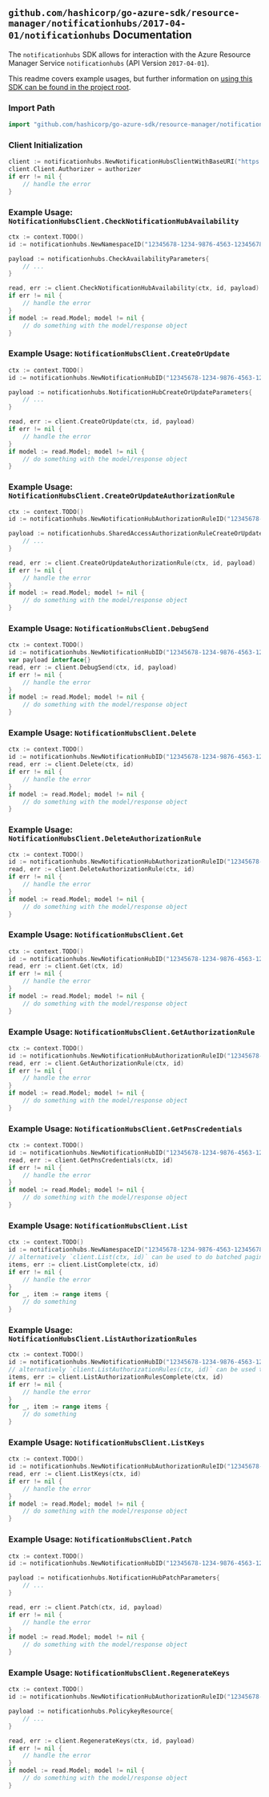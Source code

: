 
## `github.com/hashicorp/go-azure-sdk/resource-manager/notificationhubs/2017-04-01/notificationhubs` Documentation

The `notificationhubs` SDK allows for interaction with the Azure Resource Manager Service `notificationhubs` (API Version `2017-04-01`).

This readme covers example usages, but further information on [using this SDK can be found in the project root](https://github.com/hashicorp/go-azure-sdk/tree/main/docs).

### Import Path

```go
import "github.com/hashicorp/go-azure-sdk/resource-manager/notificationhubs/2017-04-01/notificationhubs"
```


### Client Initialization

```go
client := notificationhubs.NewNotificationHubsClientWithBaseURI("https://management.azure.com")
client.Client.Authorizer = authorizer
if err != nil {
	// handle the error
}
```


### Example Usage: `NotificationHubsClient.CheckNotificationHubAvailability`

```go
ctx := context.TODO()
id := notificationhubs.NewNamespaceID("12345678-1234-9876-4563-123456789012", "example-resource-group", "namespaceValue")

payload := notificationhubs.CheckAvailabilityParameters{
	// ...
}

read, err := client.CheckNotificationHubAvailability(ctx, id, payload)
if err != nil {
	// handle the error
}
if model := read.Model; model != nil {
	// do something with the model/response object
}
```


### Example Usage: `NotificationHubsClient.CreateOrUpdate`

```go
ctx := context.TODO()
id := notificationhubs.NewNotificationHubID("12345678-1234-9876-4563-123456789012", "example-resource-group", "namespaceValue", "notificationHubValue")

payload := notificationhubs.NotificationHubCreateOrUpdateParameters{
	// ...
}

read, err := client.CreateOrUpdate(ctx, id, payload)
if err != nil {
	// handle the error
}
if model := read.Model; model != nil {
	// do something with the model/response object
}
```


### Example Usage: `NotificationHubsClient.CreateOrUpdateAuthorizationRule`

```go
ctx := context.TODO()
id := notificationhubs.NewNotificationHubAuthorizationRuleID("12345678-1234-9876-4563-123456789012", "example-resource-group", "namespaceValue", "notificationHubValue", "authorizationRuleValue")

payload := notificationhubs.SharedAccessAuthorizationRuleCreateOrUpdateParameters{
	// ...
}

read, err := client.CreateOrUpdateAuthorizationRule(ctx, id, payload)
if err != nil {
	// handle the error
}
if model := read.Model; model != nil {
	// do something with the model/response object
}
```


### Example Usage: `NotificationHubsClient.DebugSend`

```go
ctx := context.TODO()
id := notificationhubs.NewNotificationHubID("12345678-1234-9876-4563-123456789012", "example-resource-group", "namespaceValue", "notificationHubValue")
var payload interface{}
read, err := client.DebugSend(ctx, id, payload)
if err != nil {
	// handle the error
}
if model := read.Model; model != nil {
	// do something with the model/response object
}
```


### Example Usage: `NotificationHubsClient.Delete`

```go
ctx := context.TODO()
id := notificationhubs.NewNotificationHubID("12345678-1234-9876-4563-123456789012", "example-resource-group", "namespaceValue", "notificationHubValue")
read, err := client.Delete(ctx, id)
if err != nil {
	// handle the error
}
if model := read.Model; model != nil {
	// do something with the model/response object
}
```


### Example Usage: `NotificationHubsClient.DeleteAuthorizationRule`

```go
ctx := context.TODO()
id := notificationhubs.NewNotificationHubAuthorizationRuleID("12345678-1234-9876-4563-123456789012", "example-resource-group", "namespaceValue", "notificationHubValue", "authorizationRuleValue")
read, err := client.DeleteAuthorizationRule(ctx, id)
if err != nil {
	// handle the error
}
if model := read.Model; model != nil {
	// do something with the model/response object
}
```


### Example Usage: `NotificationHubsClient.Get`

```go
ctx := context.TODO()
id := notificationhubs.NewNotificationHubID("12345678-1234-9876-4563-123456789012", "example-resource-group", "namespaceValue", "notificationHubValue")
read, err := client.Get(ctx, id)
if err != nil {
	// handle the error
}
if model := read.Model; model != nil {
	// do something with the model/response object
}
```


### Example Usage: `NotificationHubsClient.GetAuthorizationRule`

```go
ctx := context.TODO()
id := notificationhubs.NewNotificationHubAuthorizationRuleID("12345678-1234-9876-4563-123456789012", "example-resource-group", "namespaceValue", "notificationHubValue", "authorizationRuleValue")
read, err := client.GetAuthorizationRule(ctx, id)
if err != nil {
	// handle the error
}
if model := read.Model; model != nil {
	// do something with the model/response object
}
```


### Example Usage: `NotificationHubsClient.GetPnsCredentials`

```go
ctx := context.TODO()
id := notificationhubs.NewNotificationHubID("12345678-1234-9876-4563-123456789012", "example-resource-group", "namespaceValue", "notificationHubValue")
read, err := client.GetPnsCredentials(ctx, id)
if err != nil {
	// handle the error
}
if model := read.Model; model != nil {
	// do something with the model/response object
}
```


### Example Usage: `NotificationHubsClient.List`

```go
ctx := context.TODO()
id := notificationhubs.NewNamespaceID("12345678-1234-9876-4563-123456789012", "example-resource-group", "namespaceValue")
// alternatively `client.List(ctx, id)` can be used to do batched pagination
items, err := client.ListComplete(ctx, id)
if err != nil {
	// handle the error
}
for _, item := range items {
	// do something
}
```


### Example Usage: `NotificationHubsClient.ListAuthorizationRules`

```go
ctx := context.TODO()
id := notificationhubs.NewNotificationHubID("12345678-1234-9876-4563-123456789012", "example-resource-group", "namespaceValue", "notificationHubValue")
// alternatively `client.ListAuthorizationRules(ctx, id)` can be used to do batched pagination
items, err := client.ListAuthorizationRulesComplete(ctx, id)
if err != nil {
	// handle the error
}
for _, item := range items {
	// do something
}
```


### Example Usage: `NotificationHubsClient.ListKeys`

```go
ctx := context.TODO()
id := notificationhubs.NewNotificationHubAuthorizationRuleID("12345678-1234-9876-4563-123456789012", "example-resource-group", "namespaceValue", "notificationHubValue", "authorizationRuleValue")
read, err := client.ListKeys(ctx, id)
if err != nil {
	// handle the error
}
if model := read.Model; model != nil {
	// do something with the model/response object
}
```


### Example Usage: `NotificationHubsClient.Patch`

```go
ctx := context.TODO()
id := notificationhubs.NewNotificationHubID("12345678-1234-9876-4563-123456789012", "example-resource-group", "namespaceValue", "notificationHubValue")

payload := notificationhubs.NotificationHubPatchParameters{
	// ...
}

read, err := client.Patch(ctx, id, payload)
if err != nil {
	// handle the error
}
if model := read.Model; model != nil {
	// do something with the model/response object
}
```


### Example Usage: `NotificationHubsClient.RegenerateKeys`

```go
ctx := context.TODO()
id := notificationhubs.NewNotificationHubAuthorizationRuleID("12345678-1234-9876-4563-123456789012", "example-resource-group", "namespaceValue", "notificationHubValue", "authorizationRuleValue")

payload := notificationhubs.PolicykeyResource{
	// ...
}

read, err := client.RegenerateKeys(ctx, id, payload)
if err != nil {
	// handle the error
}
if model := read.Model; model != nil {
	// do something with the model/response object
}
```
